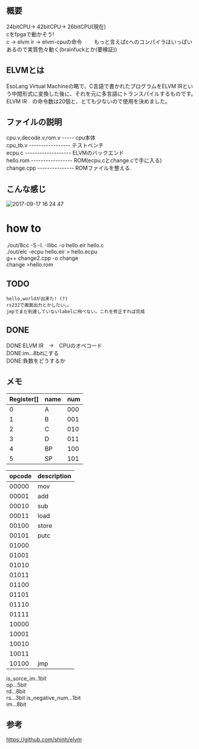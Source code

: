 ## 概要

24bitCPU→ 42bitCPU→ 26bitCPU(現在)  
cをfpgaで動かそう!  
c → elvm ir → elvm-cpuの命令　　
もっと言えばcへのコンパイラはいっぱいあるので実質色々動く(brainfuckとか(要検証))  

## ELVMとは

EsoLang Virtual Machineの略で、C言語で書かれたプログラムをELVM IRという中間形式に変換した後に、それを元に多言語にトランスパイルするものです。  
ELVM IR　の命令数は20個と、とても少ないので使用を決めました。

## ファイルの説明
cpu.v,decode.v,rom.v ----- cpu本体  
cpu_tb.v ----------------- テストベンチ  
ecpu.c ------------------- ELVMのバックエンド  
hello.rom ----------------- ROM(ecpu.cとchange.cで手に入る)  
change.cpp --------------- ROMファイルを整える.  

## こんな感じ
![2017-09-17 16 24 47](https://user-images.githubusercontent.com/21309141/30520859-e19e6bf8-9bf0-11e7-87d2-2f23404c5cb6.jpg)

# how to

./out/8cc -S -I. -Ilibc -o hello.eir hello.c  
./out/elc -ecpu hello.eir > hello.ecpu  
g++ change2.cpp -o change  
change >hello.rom
## TODO
	hello,worldが出来た! (?) 
	rs232で画面出力とかしたい。。  
	jmpでまだ到達していないlabelに飛べない。これを修正すれば完成



## DONE
DONE:ELVM IR　→　CPUのオペコード  
DONE:im...8bitにする  
DONE:負数をどうするか  

## メモ

 |Register[]| name  |  num   |
 |----------|-------|--------|
 | 0        |   A   |  000   |
 | 1        |   B   |  001   |
 | 2        |   C   |  010   |
 | 3        |   D   |  011   |
 | 4        |   BP  |  100   |
 | 5        |   SP  |  101   |
 
 |  opcode  |description|
 |----------|-----------|
 |  00000   |    mov    |
 |  00001   |    add    |
 |  00010   |    sub    |
 |  00011   |    load   |
 |  00100   |    store  |
 |  00101   |    putc   |
 |  01000   |           |
 |  01001   |           |
 |  01010   |           |
 |  01011   |           |
 |  01100   |           |
 |  01101   |           |
 |  01110   |           |
 |  01111   |           |
 |  10000   |           |
 |  10001   |           |
 |  10010   |           |
 |  10011   |           |
 |  10100   |    jmp    |
 
is_sorce_im..1bit  
op...5bit  
rd...8bit  
rs...3bit
is_negative_num...1bit  
im...8bit

## 参考

https://github.com/shinh/elvm
